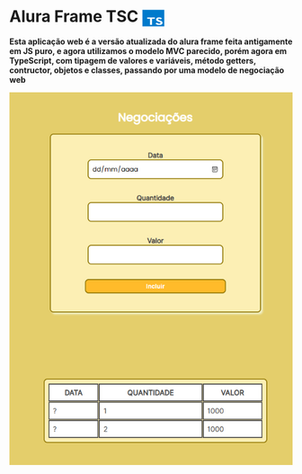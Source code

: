 # Alura Frame TSC <img align="center" alt="Joao-Tsc" height="30" width="40" src="https://raw.githubusercontent.com/devicons/devicon/master/icons/typescript/typescript-plain.svg">

**Esta aplicação web é a versão atualizada do alura frame feita antigamente em JS puro, e agora utilizamos o modelo MVC parecido, porém agora em TypeScript, com tipagem de valores e variáveis, método getters, contructor, objetos e classes, passando por uma modelo de negociação web**

<img src="./.github/printApp.png">